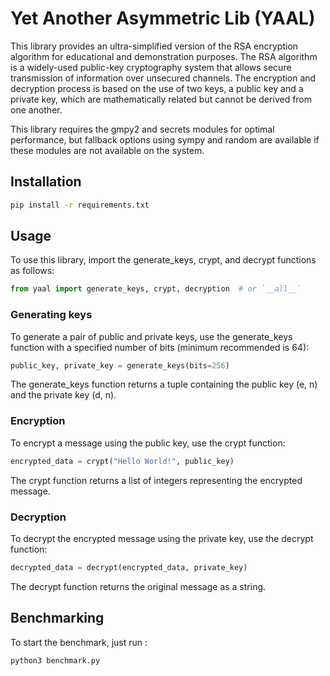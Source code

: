 # Yet Another Asymmetric Lib (YAAL)

This library provides an ultra-simplified version of the RSA encryption algorithm for educational and demonstration purposes. The RSA algorithm is a widely-used public-key cryptography system that allows secure transmission of information over unsecured channels. The encryption and decryption process is based on the use of two keys, a public key and a private key, which are mathematically related but cannot be derived from one another.

This library requires the gmpy2 and secrets modules for optimal performance, but fallback options using sympy and random are available if these modules are not available on the system.

## Installation

```bash
pip install -r requirements.txt
```

## Usage

To use this library, import the generate_keys, crypt, and decrypt functions as follows:

```py
from yaal import generate_keys, crypt, decryption  # or `__all__`
```
### Generating keys

To generate a pair of public and private keys, use the generate_keys function with a specified number of bits (minimum recommended is 64):

```py
public_key, private_key = generate_keys(bits=256)
```

The generate_keys function returns a tuple containing the public key (e, n) and the private key (d, n).

### Encryption

To encrypt a message using the public key, use the crypt function:

```py
encrypted_data = crypt("Hello World!", public_key)
```

The crypt function returns a list of integers representing the encrypted message.

### Decryption

To decrypt the encrypted message using the private key, use the decrypt function:

```py
decrypted_data = decrypt(encrypted_data, private_key)
```

The decrypt function returns the original message as a string.

## Benchmarking

To start the benchmark, just run :
```py
python3 benchmark.py
```
